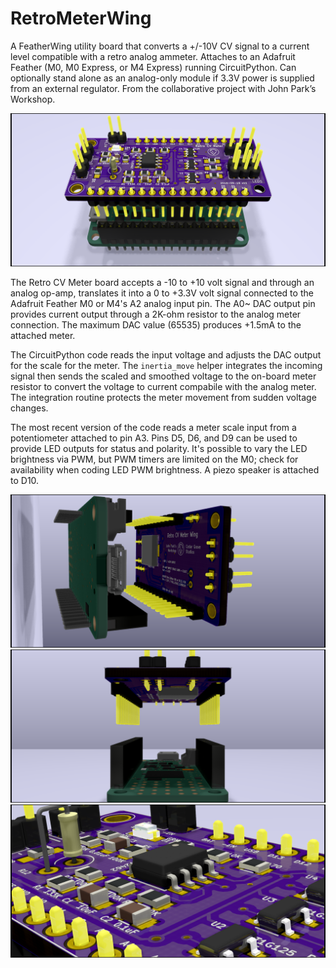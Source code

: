 # RetroMeterWing

A FeatherWing utility board that converts a +/-10V CV signal to a current level compatible with a retro analog ammeter. Attaches to an Adafruit Feather (M0, M0 Express, or M4 Express) running CircuitPython. Can optionally stand alone as an analog-only module if 3.3V power is supplied from an external regulator. From the collaborative project with John Park’s Workshop.

![Retro CV Meter Wing and M4 Express Rendering](https://github.com/CedarGroveStudios/RetroMeterWing/blob/master/retro%20meter%20v03.png)

The Retro CV Meter board accepts a -10 to +10 volt signal and through an analog op-amp, translates it into a 0 to +3.3V volt signal connected to the Adafruit Feather M0 or M4's A2 analog input pin. The A0~ DAC output pin provides current output through a 2K-ohm resistor to the analog meter connection. The maximum DAC value (65535) produces +1.5mA to the attached meter.

The CircuitPython code reads the input voltage and adjusts the DAC output for the scale for the meter. The ``inertia_move`` helper integrates the incoming signal then sends the scaled and smoothed voltage to the on-board meter resistor to convert the voltage to current compabile with the analog meter. The integration routine protects the meter movement from sudden voltage changes.

The most recent version of the code reads a meter scale input from a potentiometer attached to pin A3. Pins D5, D6, and D9 can be used to provide LED outputs for status and polarity. It's possible to vary the LED brightness via PWM, but PWM timers are limited on the M0; check for availability when coding LED PWM brightness. A piezo speaker is attached to D10.

![Retro CV Meter and M4 Express Close Rendering](https://github.com/CedarGroveStudios/RetroMeterWing/blob/master/retro%20meter%20v03%20bottom.png)
![Retro CV Meter and M4 Express Close Rendering](https://github.com/CedarGroveStudios/RetroMeterWing/blob/master/retro%20meter%20v03%20piezo.png)
![Retro CV Meter and M4 Express Close Rendering](https://github.com/CedarGroveStudios/RetroMeterWing/blob/master/retro%20meter%20v03%20close.png)
